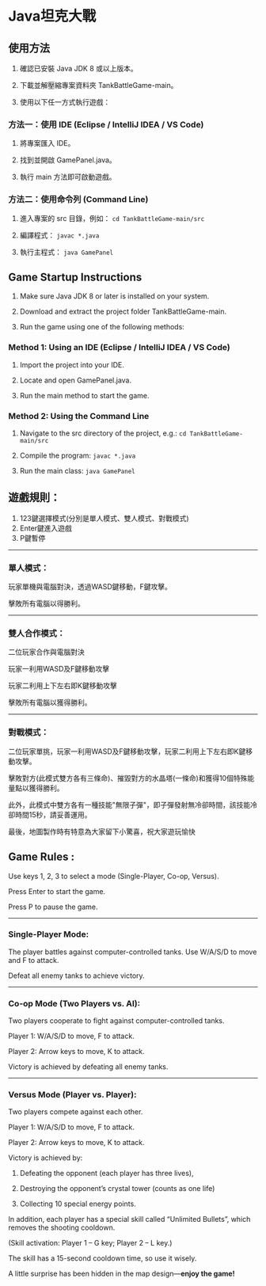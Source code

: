 # Java坦克大戰

## 使用方法
1. 確認已安裝 Java JDK 8 或以上版本。

2. 下載並解壓縮專案資料夾 TankBattleGame-main。

3. 使用以下任一方式執行遊戲：

### 方法一：使用 IDE (Eclipse / IntelliJ IDEA / VS Code)

1. 將專案匯入 IDE。

2. 找到並開啟 GamePanel.java。

3. 執行 main 方法即可啟動遊戲。

### 方法二：使用命令列 (Command Line)

1. 進入專案的 src 目錄，例如：
```cd TankBattleGame-main/src```

2. 編譯程式：
```javac *.java```

3. 執行主程式：
```java GamePanel```

## Game Startup Instructions
1. Make sure Java JDK 8 or later is installed on your system.

2. Download and extract the project folder TankBattleGame-main.

3. Run the game using one of the following methods:

### Method 1: Using an IDE (Eclipse / IntelliJ IDEA / VS Code)

1. Import the project into your IDE.

2. Locate and open GamePanel.java.

3. Run the main method to start the game.

### Method 2: Using the Command Line

1. Navigate to the src directory of the project, e.g.:
```cd TankBattleGame-main/src```


2. Compile the program:
```javac *.java```


3. Run the main class:
```java GamePanel```

## 遊戲規則：
1. 123鍵選擇模式(分別是單人模式、雙人模式、對戰模式)
2. Enter鍵進入遊戲
3. P鍵暫停
---
### 單人模式：
玩家單機與電腦對決，透過WASD鍵移動，F鍵攻擊。

擊敗所有電腦以得勝利。

---
### 雙人合作模式：

二位玩家合作與電腦對決

玩家一利用WASD及F鍵移動攻擊

玩家二利用上下左右即K鍵移動攻擊

擊敗所有電腦以獲得勝利。

---
### 對戰模式：

二位玩家單挑，玩家一利用WASD及F鍵移動攻擊，玩家二利用上下左右即K鍵移動攻擊。

擊敗對方(此模式雙方各有三條命)、摧毀對方的水晶塔(一條命)和獲得10個特殊能量點以獲得勝利。 

此外，此模式中雙方各有一種技能"無限子彈"，即子彈發射無冷卻時間，該技能冷卻時間15秒，請妥善運用。

最後，地圖製作時有特意為大家留下小驚喜，祝大家遊玩愉快

## Game Rules :

Use keys 1, 2, 3 to select a mode (Single-Player, Co-op, Versus).

Press Enter to start the game.

Press P to pause the game.

---
### Single-Player Mode:

The player battles against computer-controlled tanks. Use W/A/S/D to move and F to attack.

Defeat all enemy tanks to achieve victory.

--- 
### Co-op Mode (Two Players vs. AI):

Two players cooperate to fight against computer-controlled tanks.

Player 1: W/A/S/D to move, F to attack.

Player 2: Arrow keys to move, K to attack.

Victory is achieved by defeating all enemy tanks.

---
### Versus Mode (Player vs. Player):

Two players compete against each other.

Player 1: W/A/S/D to move, F to attack.

Player 2: Arrow keys to move, K to attack.

Victory is achieved by: 
1. Defeating the opponent (each player has three lives),

2. Destroying the opponent’s crystal tower (counts as one life)

3. Collecting 10 special energy points.

In addition, each player has a special skill called “Unlimited Bullets”, which removes the shooting cooldown.

(Skill activation: Player 1 – G key; Player 2 – L key.)

The skill has a 15-second cooldown time, so use it wisely.

A little surprise has been hidden in the map design—**enjoy the game!**
